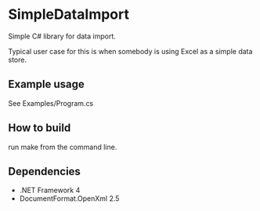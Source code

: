 SimpleDataImport
================

Simple C# library for data import.

Typical user case for this is when somebody is using Excel as a 
simple data store.


## Example usage

See Examples/Program.cs


## How to build

run make from the command line.


## Dependencies

 * .NET Framework 4
 * DocumentFormat.OpenXml 2.5
